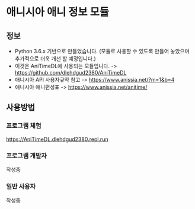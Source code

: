 # 애니시아 애니 정보 모듈
## 정보
* Python 3.6.x 기반으로 만들었습니다. (모듈로 사용할 수 있도록 만들어 놓았으며 추가적으로 더욱 개선 할 예정입니다.)
* 이것은 AniTimeDL에 사용되는 모듈입니다. -> https://github.com/dlehdgud2380/AniTimeDL
* 애니시아 API 사용자규약 참고 -> https://www.anissia.net/?m=1&b=4 
* 애니시아 애니편성표 -> https://www.anissia.net/anitime/
## 사용방법
### 프로그램 체험
https://AniTimeDL.dlehdgud2380.repl.run
### 프로그램 개발자
작성중
### 일반 사용자
작성중
